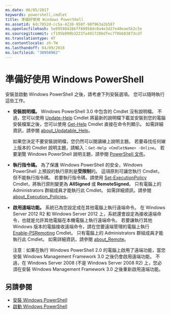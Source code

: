 ```yaml
---
ms.date: 06/05/2017
keywords: powershell,cmdlet
title: 準備好使用 Windows PowerShell
ms.assetid: 6dc7052d-cc5a-4220-950f-98f963a2b587
ms.openlocfilehash: 5e095984286ff89958dc0a4e3d27e40eae5b2c5e
ms.sourcegitcommit: cf195b090b3223fa4917206dfec7f0b603873cdf
ms.translationtype: HT
ms.contentlocale: zh-TW
ms.lasthandoff: 04/09/2018
ms.locfileid: "30950962"
---
```

# <a name="getting-ready-to-use-windows-powershell"></a>準備好使用 Windows PowerShell
安裝並啟動 Windows PowerShell 之後，請考慮下列安裝選項。 您可以隨時執行這些工作。

- **安裝說明檔。** Windows PowerShell 3.0 中包含的 Cmdlet 沒有說明檔。 不過，您可以使用 [Update-Help](/powershell/module/microsoft.powershell.core/update-help) Cmdlet 將最新的說明檔下載並安裝到您的電腦 安裝檔案之後，您可以使用 [Get-Help](/powershell/module/microsoft.powershell.core/get-help) Cmdlet 直接在命令列顯示。 如需詳細資訊，請參閱 [about_Updatable_Help](/powershell/module/microsoft.powershell.core/about/about_updatable_help)。

    如果您決定不要安裝說明檔，您仍然可以閱讀線上說明主題。 若要尋找任何線上版本的 Cmdlet 說明主題，請輸入：`Get-Help <CmdletName> -Online`。 若要瀏覽 Windows PowerShell 說明主題，請參閱 [PowerShell 文件](/powershell/scripting)。

- **執行指令碼。** 為了保護 Windows PowerShell 的安全，Windows PowerShell 上預設的執行原則是**受限制**的。 這項原則可讓您執行 Cmdlet，但不能執行指令碼。 若要執行指令碼，請使用 [Set-ExecutionPolicy](/powershell/module/microsoft.powershell.security/set-executionpolicy) Cmdlet，將執行原則變更為 **AllSigned** 或 **RemoteSigned**。 只有電腦上的 Administrators 群組成員才能執行此 Cmdlet。 如需詳細資訊，請參閱 [about_Execution_Policies](/powershell/module/microsoft.powershell.core/about/about_execution_policies)。

- **啟用遠端功能。** 系統已為您設定成在其他電腦上執行遠端命令。 在 Windows Server 2012 R2 和 Windows Server 2012 上，系統還會設定為接收遠端命令，也就是允許其他電腦在本機電腦上執行遠端命令。 若要讓執行其他 Windows 版本的電腦接收遠端命令，請在您要遠端管理的電腦上執行 [Enable-PSRemoting](/powershell/module/microsoft.powershell.core/enable-psremoting) Cmdlet。 只有電腦上的 Administrators 群組成員才能執行此 Cmdlet。 如需詳細資訊，請參閱 [about_Remote](/powershell/module/microsoft.powershell.core/about/about_remote)。

    注意︰如果在執行 Windows PowerShell 2.0 的電腦上啟用了遠端功能，當您安裝 Windows Management Framework 3.0 之後仍會啟用遠端功能。 不過，在 Windows Server 2008 (不是 Windows Server 2008 R2) 上，您必須在安裝 Windows Management Framework 3.0 之後重新啟用遠端功能。

## <a name="see-also"></a>另請參閱
- [安裝 Windows PowerShell](../setup/Installing-Windows-PowerShell.md)
- [啟動 Windows PowerShell](/powershell/scripting/setup/starting-windows-powershell)